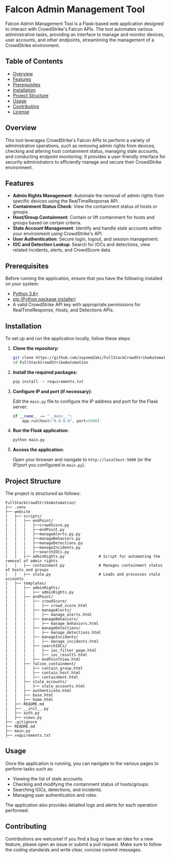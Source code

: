 # Falcon Admin Management Tool

Falcon Admin Management Tool is a Flask-based web application designed to interact with CrowdStrike's Falcon APIs. The tool automates various administrative tasks, providing an interface to manage and monitor devices, user accounts, and other endpoints, streamlining the management of a CrowdStrike environment.

## Table of Contents

- [Overview](#overview)
- [Features](#features)
- [Prerequisites](#prerequisites)
- [Installation](#installation)
- [Project Structure](#project-structure)
- [Usage](#usage)
- [Contributing](#contributing)
- [License](#license)

## Overview

This tool leverages CrowdStrike's Falcon APIs to perform a variety of administrative operations, such as removing admin rights from devices, checking and altering host containment status, managing stale accounts, and conducting endpoint monitoring. It provides a user-friendly interface for security administrators to efficiently manage and secure their CrowdStrike environment.

## Features

- **Admin Rights Management**: Automate the removal of admin rights from specific devices using the RealTimeResponse API.
- **Containment Status Check**: View the containment status of hosts or groups.
- **Host/Group Containment**: Contain or lift containment for hosts and groups based on certain criteria.
- **Stale Account Management**: Identify and handle stale accounts within your environment using CrowdStrike's API.
- **User Authentication**: Secure login, logout, and session management.
- **IOC and Detection Lookup**: Search for IOCs and detections, view related incidents, alerts, and CrowdScore data.

## Prerequisites

Before running the application, ensure that you have the following installed on your system:

- [Python 3.8+](https://www.python.org)
- [pip (Python package installer)](https://pip.pypa.io/en/stable/installation/)
- A valid CrowdStrike API key with appropriate permissions for RealTimeResponse, Hosts, and Detections APIs.

## Installation

To set up and run the application locally, follow these steps:

1. **Clone the repository:**

    ```bash
    git clone https://github.com/zayeemZaki/FullStackCrowdStrikeAutomation.git
    cd FullStackCrowdStrikeAutomation
    ```

2. **Install the required packages:**

    ```bash
    pip install -r requirements.txt
    ```

3. **Configure IP and port (if necessary):**

   Edit the `main.py` file to configure the IP address and port for the Flask server:

    ```python
    if __name__ == "__main__":
        app.run(host="0.0.0.0", port=5000)
    ```

4. **Run the Flask application:**

    ```bash
    python main.py
    ```

5. **Access the application:**

   Open your browser and navigate to `http://localhost:5000` (or the IP/port you configured in `main.py`).

## Project Structure

The project is structured as follows:

```
FullStackCrowdStrikeAutomation/
├── .venv
├── website
|   ├── scripts/
|   |   ├── endPoint/
|   |   |   ├──crowdScore.py
|   |   |   ├──endPoint.py
|   |   |   ├──manageAlerts.py.py
|   |   |   ├──manageBehaviors.py
|   |   |   ├──manageDetections.py
|   |   |   ├──manageIncidents.py
|   |   |   ├──searchIOCs.py
|   │   ├── adminRights.py               # Script for automating the removal of admin rights
|   │   ├── containment.py               # Manages containment status of hosts and groups
|   │   ├── stale.py                     # Loads and processes stale accounts
|   ├── templates/
|   |   ├── adminRights/
|   |   |   ├── adminRights.py
|   |   ├── endPoint/
|   |   |   ├── crowdScore/
|   |   |   |   ├── crowd_score.html
|   |   |   ├── manageAlerts/
|   |   |   |   ├── manage_alerts.html
|   |   |   ├── manageBehaviors/
|   |   |   |   ├── manage_behaviors.html
|   |   |   ├── manageDetections/
|   |   |   |   ├── manage_detections.html
|   |   |   ├── manageIncidents/
|   |   |   |   ├── manage_incidents.html
|   |   |   ├── searchIOCs/
|   |   |   |   ├── ioc_filter_page.html
|   |   |   |   ├── ioc_results.html
|   |   |   ├── endPointView.html
|   |   ├── falcon_containment/
|   |   |   ├── contain_group.html
|   |   |   ├── contain_host.html
|   |   |   ├── containment.html
|   |   ├── stale_accounts/
|   |   |   ├── stale_accounts.html
|   |   ├── authenticate.html
|   |   ├── base.html
|   |   ├── home.html
|   ├── README.md
|   ├── __init__.py
|   ├── auth.py
|   ├── views.py
├── .gitignore
├── README.md
├── main.py
├── requirements.txt

```

## Usage

Once the application is running, you can navigate to the various pages to perform tasks such as:

- Viewing the list of stale accounts.
- Checking and modifying the containment status of hosts/groups.
- Searching IOCs, detections, and incidents.
- Managing user authentication and roles.

The application also provides detailed logs and alerts for each operation performed.

## Contributing

Contributions are welcome! If you find a bug or have an idea for a new feature, please open an issue or submit a pull request. Make sure to follow the coding standards and write clear, concise commit messages.
